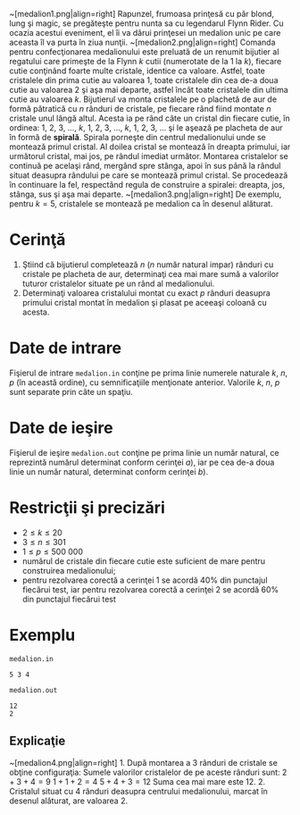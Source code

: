 ~[medalion1.png|align=right]
Rapunzel, frumoasa prinţesă cu păr blond, lung şi magic, se pregăteşte pentru nunta sa cu legendarul Flynn Rider. Cu ocazia acestui eveniment, el îi va dărui prinţesei un medalion unic pe care aceasta îl va purta în ziua nunţii.
~[medalion2.png|align=right]
Comanda pentru confecţionarea medalionului este preluată de un renumit bijutier al regatului care primeşte de la Flynn $k$ cutii (numerotate de la $1$ la $k$), fiecare cutie conţinând foarte multe cristale, identice ca valoare. Astfel, toate cristalele din prima cutie au valoarea $1$, toate cristalele din cea de-a doua cutie au valoarea $2$ şi aşa mai departe, astfel încât toate cristalele din ultima cutie au valoarea $k$. Bijutierul va monta cristalele pe o plachetă de aur de formă pătratică cu $n$ rânduri de cristale, pe fiecare rând fiind montate $n$ cristale unul lângă altul. Acesta ia pe rând câte un cristal din fiecare cutie, în ordinea: $1$, $2$, $3$, $\dots$, $k$, $1$, $2$, $3$, $\dots$, $k$, $1$, $2$, $3$, $\dots$ şi le aşează pe placheta de aur în formă de **spirală**. Spirala porneşte din centrul medalionului unde se montează primul cristal. Al doilea cristal se montează în dreapta primului, iar următorul cristal, mai jos, pe rândul imediat următor. Montarea cristalelor se continuă pe acelaşi rând, mergând spre stânga, apoi în sus până la rândul situat deasupra rândului pe care se montează primul cristal. Se procedează în continuare la fel, respectând regula de construire a spiralei: dreapta, jos, stânga, sus şi aşa mai departe.
~[medalion3.png|align=right]
De exemplu, pentru $k = 5$, cristalele se montează pe medalion ca în desenul alăturat.

# Cerinţă

1. Ştiind că bijutierul completează $n$ ($n$ număr natural impar) rânduri cu cristale pe placheta de aur, determinaţi cea mai mare sumă a valorilor tuturor cristalelor situate pe un rând al medalionului.
2. Determinaţi valoarea cristalului montat cu exact $p$ rânduri deasupra primului cristal montat în medalion şi plasat pe aceeaşi coloană cu acesta.

# Date de intrare

Fişierul de intrare `medalion.in` conţine pe prima linie numerele naturale $k$, $n$, $p$ (în această ordine), cu semnificaţiile menţionate anterior. Valorile $k$, $n$, $p$ sunt separate prin câte un spaţiu.

# Date de ieşire

Fişierul de ieşire `medalion.out` conţine pe prima linie un număr natural, ce reprezintă numărul determinat conform cerinţei $a)$, iar pe cea de-a doua linie un număr natural, determinat conform cerinţei $b)$.

# Restricţii şi precizări

* $2 \leq k \leq 20$
* $3 \leq n \leq 301$
* $1 \leq p \leq 500 \ 000$
* numărul de cristale din fiecare cutie este suficient de mare pentru construirea medalionului;
* pentru rezolvarea corectă a cerinţei $1$ se acordă $40\%$ din punctajul fiecărui test, iar pentru rezolvarea corectă a cerinţei $2$ se acordă $60\%$ din punctajul fiecărui test

# Exemplu

`medalion.in`
```
5 3 4
```

`medalion.out`
```
12
2
```

## Explicaţie

~[medalion4.png|align=right]
$1.$ După montarea a $3$ rânduri de cristale se obţine configuraţia: Sumele valorilor cristalelor de pe aceste rânduri sunt:
$2 + 3 + 4 = 9$
$1 + 1 + 2 = 4$
$5 + 4 + 3 = 12$
Suma cea mai mare este $12$.
$2.$ Cristalul situat cu $4$ rânduri deasupra centrului medalionului, marcat în desenul alăturat, are valoarea $2$.
